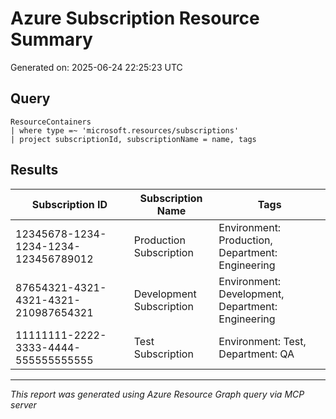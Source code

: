 # Azure Subscription Resource Summary

Generated on: 2025-06-24 22:25:23 UTC

## Query
```kusto
ResourceContainers
| where type =~ 'microsoft.resources/subscriptions'
| project subscriptionId, subscriptionName = name, tags
```

## Results

| Subscription ID | Subscription Name | Tags |
|---|---|---|
| 12345678-1234-1234-1234-123456789012 | Production Subscription | Environment: Production, Department: Engineering |
| 87654321-4321-4321-4321-210987654321 | Development Subscription | Environment: Development, Department: Engineering |
| 11111111-2222-3333-4444-555555555555 | Test Subscription | Environment: Test, Department: QA |

---
*This report was generated using Azure Resource Graph query via MCP server*
